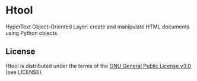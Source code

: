 # Htool

HyperText Object-Oriented Layer: create and manipulate HTML documents using
Python objects.

## License

Htool is distributed under the terms of the
[GNU General Public License v3.0](http://www.gnu.org/copyleft/gpl.html)
(see LICENSE).
